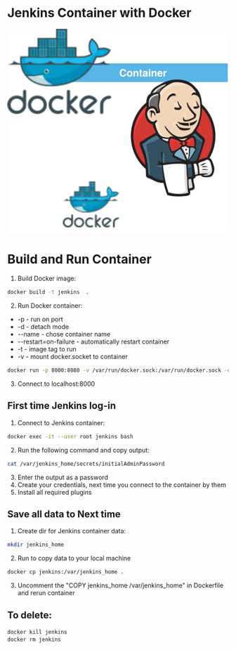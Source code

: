 <h1>Jenkins Container with Docker</h1>
<p align="center">
<img src="https://github.com/Joska99/joska/blob/main/docker/jenkins/diagram.drawio.svg">
</p>

<h1>Build and Run Container</h1>

1. Build Docker image:
```Bash
docker build -t jenkins  .
```

2. Run Docker container:
- -p - run on port
- -d - detach mode
- --name - chose container name
- --restart=on-failure - automatically restart container
- -t - image tag to run
- -v - mount docker.socket to container
```Bash
docker run -p 8000:8080 -v /var/run/docker.sock:/var/run/docker.sock -d --name jenkins --restart=on-failure -t jenkins
```

3. Connect to localhost:8000 

<h2>First time Jenkins log-in</h2>

1. Connect to Jenkins container:
```bash
docker exec -it --user root jenkins bash
```

2. Run the following command and copy output:
```Bash
cat /var/jenkins_home/secrets/initialAdminPassword
```
3. Enter the output as a password
4. Create your credentials, next time you connect to the container by them
5. Install all required plugins
 
<h2>Save all data to Next time</h2>

1. Create dir for Jenkins container data:
```bash
mkdir jenkins_home
```

2. Run to copy data to your local machine 
```bash
docker cp jenkins:/var/jenkins_home .
```

3. Uncomment the "COPY jenkins_home /var/jenkins_home" in Dockerfile and rerun container


<h2>To delete:</h2>

```Bash
docker kill jenkins
docker rm jenkins
```